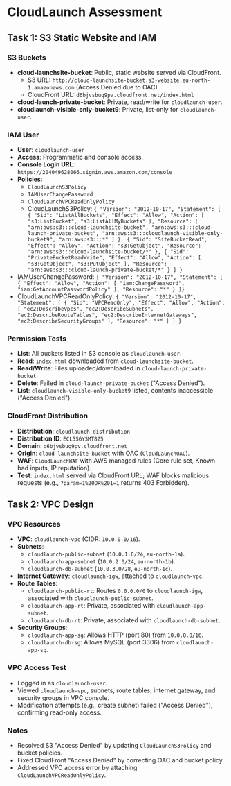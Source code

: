 # CloudLaunch Assessment

## Task 1: S3 Static Website and IAM

### S3 Buckets
- **cloud-launchsite-bucket**: Public, static website served via CloudFront.
  - S3 URL: `http://cloud-launchsite-bucket.s3-website.eu-north-1.amazonaws.com` (Access Denied due to OAC)
  - CloudFront URL: `d6bjvsbuq9pv.cloudfront.net/index.html`
- **cloud-launch-private-bucket**: Private, read/write for `cloudlaunch-user`.
- **cloudlaunch-visible-only-bucket9**: Private, list-only for `cloudlaunch-user`.

### IAM User
- **User**: `cloudlaunch-user`
- **Access**: Programmatic and console access.
- **Console Login URL**: `https://204049628066.signin.aws.amazon.com/console`
- **Policies**: 
  - `CloudLaunchS3Policy`
  - `IAMUserChangePassword`
  - `CloudLaunchVPCReadOnlyPolicy`
  - CloudLaunchS3Policy:
`{
    "Version": "2012-10-17",
    "Statement": [
        {
            "Sid": "ListAllBuckets",
            "Effect": "Allow",
            "Action": [
                "s3:ListBucket",
                "s3:ListAllMyBuckets"
            ],
            "Resource": [
                "arn:aws:s3:::cloud-launchsite-bucket",
                "arn:aws:s3:::cloud-launch-private-bucket",
                "arn:aws:s3:::cloudlaunch-visible-only-bucket9",
                "arn:aws:s3:::*"
            ]
        },
        {
            "Sid": "SiteBucketRead",
            "Effect": "Allow",
            "Action": "s3:GetObject",
            "Resource": "arn:aws:s3:::cloud-launchsite-bucket/*"
        },
        {
            "Sid": "PrivateBucketReadWrite",
            "Effect": "Allow",
            "Action": [
                "s3:GetObject",
                "s3:PutObject"
            ],
            "Resource": "arn:aws:s3:::cloud-launch-private-bucket/*"
        }
    ]
}`
- IAMUserChangePassword:
  `{
    "Version": "2012-10-17",
    "Statement": [
        {
            "Effect": "Allow",
            "Action": [
                "iam:ChangePassword",
                "iam:GetAccountPasswordPolicy"
            ],
            "Resource": "*"
        }
    ]}`
- CloudLaunchVPCReadOnlyPolicy:
  `{
    "Version": "2012-10-17",
    "Statement": [
        {
            "Sid": "VPCReadOnly",
            "Effect": "Allow",
            "Action": [
                "ec2:DescribeVpcs",
                "ec2:DescribeSubnets",
                "ec2:DescribeRouteTables",
                "ec2:DescribeInternetGateways",
                "ec2:DescribeSecurityGroups"
            ],
            "Resource": "*"
        }
    ]
}`

### Permission Tests
- **List**: All buckets listed in S3 console as `cloudlaunch-user`.
- **Read**: `index.html` downloaded from `cloud-launchsite-bucket`.
- **Read/Write**: Files uploaded/downloaded in `cloud-launch-private-bucket`.
- **Delete**: Failed in `cloud-launch-private-bucket` ("Access Denied").
- **List**: `cloudlaunch-visible-only-bucket9` listed, contents inaccessible ("Access Denied").

### CloudFront Distribution
- **Distribution**: `cloudlaunch-distribution`
- **Distribution ID**: `ECL5S6YSMT825`
- **Domain**: `d6bjvsbuq9pv.cloudfront.net`
- **Origin**: `cloud-launchsite-bucket` with OAC (`CloudLaunchOAC`).
- **WAF**: `CloudLaunchWAF` with AWS managed rules (Core rule set, Known bad inputs, IP reputation).
- **Test**: `index.html` served via CloudFront URL; WAF blocks malicious requests (e.g., `?param=1%20OR%201=1` returns 403 Forbidden).

## Task 2: VPC Design

### VPC Resources
- **VPC**: `cloudlaunch-vpc` (CIDR: `10.0.0.0/16`).
- **Subnets**:
  - `cloudlaunch-public-subnet` (`10.0.1.0/24`, `eu-north-1a`).
  - `cloudlaunch-app-subnet` (`10.0.2.0/24`, `eu-north-1b`).
  - `cloudlaunch-db-subnet` (`10.0.3.0/28`, `eu-north-1c`).
- **Internet Gateway**: `cloudlaunch-igw`, attached to `cloudlaunch-vpc`.
- **Route Tables**:
  - `cloudlaunch-public-rt`: Routes `0.0.0.0/0` to `cloudlaunch-igw`, associated with `cloudlaunch-public-subnet`.
  - `cloudlaunch-app-rt`: Private, associated with `cloudlaunch-app-subnet`.
  - `cloudlaunch-db-rt`: Private, associated with `cloudlaunch-db-subnet`.
- **Security Groups**:
  - `cloudlaunch-app-sg`: Allows HTTP (port 80) from `10.0.0.0/16`.
  - `cloudlaunch-db-sg`: Allows MySQL (port 3306) from `cloudlaunch-app-sg`.

### VPC Access Test
- Logged in as `cloudlaunch-user`.
- Viewed `cloudlaunch-vpc`, subnets, route tables, internet gateway, and security groups in VPC console.
- Modification attempts (e.g., create subnet) failed ("Access Denied"), confirming read-only access.

### Notes
- Resolved S3 "Access Denied" by updating `CloudLaunchS3Policy` and bucket policies.
- Fixed CloudFront "Access Denied" by correcting OAC and bucket policy.
- Addressed VPC access error by attaching `CloudLaunchVPCReadOnlyPolicy`.
